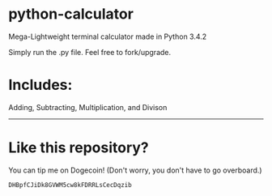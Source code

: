 python-calculator
=================

Mega-Lightweight terminal calculator made in Python 3.4.2

Simply run the .py file.
Feel free to fork/upgrade.

Includes:
=================
Adding, Subtracting, Multiplication, and Divison

----------

# Like this repository?
You can tip me on Dogecoin! (Don't worry, you don't have to go overboard.)
```
DHBpfCJiDk8GVWM5cw8kFDRRLsCecDqzib
```
